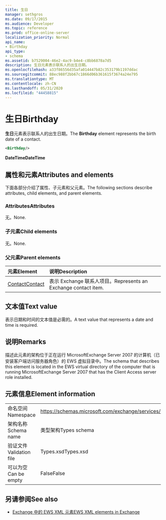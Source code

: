 ```yaml
---
title: 生日
manager: sethgros
ms.date: 09/17/2015
ms.audience: Developer
ms.topic: reference
ms.prod: office-online-server
localization_priority: Normal
api_name:
- Birthday
api_type:
- schema
ms.assetid: b7529004-46e2-4ac9-b4e4-c8bb6878a7d5
description: 生日元素表示联系人的出生日期。
ms.openlocfilehash: a33f86556d35afa014447b82c353179b1197ddac
ms.sourcegitcommit: 88ec988f2bb67c1866d06b361615f3674a24e795
ms.translationtype: MT
ms.contentlocale: zh-CN
ms.lasthandoff: 05/31/2020
ms.locfileid: "44458815"
---
```

# <a name="birthday"></a><span data-ttu-id="61dd9-103">生日</span><span class="sxs-lookup"><span data-stu-id="61dd9-103">Birthday</span></span>

<span data-ttu-id="61dd9-104">**生日**元素表示联系人的出生日期。</span><span class="sxs-lookup"><span data-stu-id="61dd9-104">The **Birthday** element represents the birth date of a contact.</span></span> 
  
```xml
<Birthday/>
```

 <span data-ttu-id="61dd9-105">**DateTime**</span><span class="sxs-lookup"><span data-stu-id="61dd9-105">**DateTime**</span></span>
## <a name="attributes-and-elements"></a><span data-ttu-id="61dd9-106">属性和元素</span><span class="sxs-lookup"><span data-stu-id="61dd9-106">Attributes and elements</span></span>

<span data-ttu-id="61dd9-107">下面各部分介绍了属性、子元素和父元素。</span><span class="sxs-lookup"><span data-stu-id="61dd9-107">The following sections describe attributes, child elements, and parent elements.</span></span>
  
### <a name="attributes"></a><span data-ttu-id="61dd9-108">Attributes</span><span class="sxs-lookup"><span data-stu-id="61dd9-108">Attributes</span></span>

<span data-ttu-id="61dd9-109">无。</span><span class="sxs-lookup"><span data-stu-id="61dd9-109">None.</span></span>
  
### <a name="child-elements"></a><span data-ttu-id="61dd9-110">子元素</span><span class="sxs-lookup"><span data-stu-id="61dd9-110">Child elements</span></span>

<span data-ttu-id="61dd9-111">无。</span><span class="sxs-lookup"><span data-stu-id="61dd9-111">None.</span></span>
  
### <a name="parent-elements"></a><span data-ttu-id="61dd9-112">父元素</span><span class="sxs-lookup"><span data-stu-id="61dd9-112">Parent elements</span></span>

|<span data-ttu-id="61dd9-113">**元素**</span><span class="sxs-lookup"><span data-stu-id="61dd9-113">**Element**</span></span>|<span data-ttu-id="61dd9-114">**说明**</span><span class="sxs-lookup"><span data-stu-id="61dd9-114">**Description**</span></span>|
|:-----|:-----|
|[<span data-ttu-id="61dd9-115">Contact</span><span class="sxs-lookup"><span data-stu-id="61dd9-115">Contact</span></span>](contact.md) <br/> |<span data-ttu-id="61dd9-116">表示 Exchange 联系人项目。</span><span class="sxs-lookup"><span data-stu-id="61dd9-116">Represents an Exchange contact item.</span></span>  <br/> |
   
## <a name="text-value"></a><span data-ttu-id="61dd9-117">文本值</span><span class="sxs-lookup"><span data-stu-id="61dd9-117">Text value</span></span>

<span data-ttu-id="61dd9-118">表示日期和时间的文本值是必需的。</span><span class="sxs-lookup"><span data-stu-id="61dd9-118">A text value that represents a date and time is required.</span></span>
  
## <a name="remarks"></a><span data-ttu-id="61dd9-119">说明</span><span class="sxs-lookup"><span data-stu-id="61dd9-119">Remarks</span></span>

<span data-ttu-id="61dd9-120">描述此元素的架构位于正在运行 MicrosoftExchange Server 2007 的计算机（已安装客户端访问服务器角色）的 EWS 虚拟目录中。</span><span class="sxs-lookup"><span data-stu-id="61dd9-120">The schema that describes this element is located in the EWS virtual directory of the computer that is running MicrosoftExchange Server 2007 that has the Client Access server role installed.</span></span>
  
## <a name="element-information"></a><span data-ttu-id="61dd9-121">元素信息</span><span class="sxs-lookup"><span data-stu-id="61dd9-121">Element information</span></span>

|||
|:-----|:-----|
|<span data-ttu-id="61dd9-122">命名空间</span><span class="sxs-lookup"><span data-stu-id="61dd9-122">Namespace</span></span>  <br/> |https://schemas.microsoft.com/exchange/services/2006/types  <br/> |
|<span data-ttu-id="61dd9-123">架构名称</span><span class="sxs-lookup"><span data-stu-id="61dd9-123">Schema name</span></span>  <br/> |<span data-ttu-id="61dd9-124">类型架构</span><span class="sxs-lookup"><span data-stu-id="61dd9-124">Types schema</span></span>  <br/> |
|<span data-ttu-id="61dd9-125">验证文件</span><span class="sxs-lookup"><span data-stu-id="61dd9-125">Validation file</span></span>  <br/> |<span data-ttu-id="61dd9-126">Types.xsd</span><span class="sxs-lookup"><span data-stu-id="61dd9-126">Types.xsd</span></span>  <br/> |
|<span data-ttu-id="61dd9-127">可以为空</span><span class="sxs-lookup"><span data-stu-id="61dd9-127">Can be empty</span></span>  <br/> |<span data-ttu-id="61dd9-128">False</span><span class="sxs-lookup"><span data-stu-id="61dd9-128">False</span></span>  <br/> |
   
## <a name="see-also"></a><span data-ttu-id="61dd9-129">另请参阅</span><span class="sxs-lookup"><span data-stu-id="61dd9-129">See also</span></span>



- [<span data-ttu-id="61dd9-130">Exchange 中的 EWS XML 元素</span><span class="sxs-lookup"><span data-stu-id="61dd9-130">EWS XML elements in Exchange</span></span>](ews-xml-elements-in-exchange.md)

